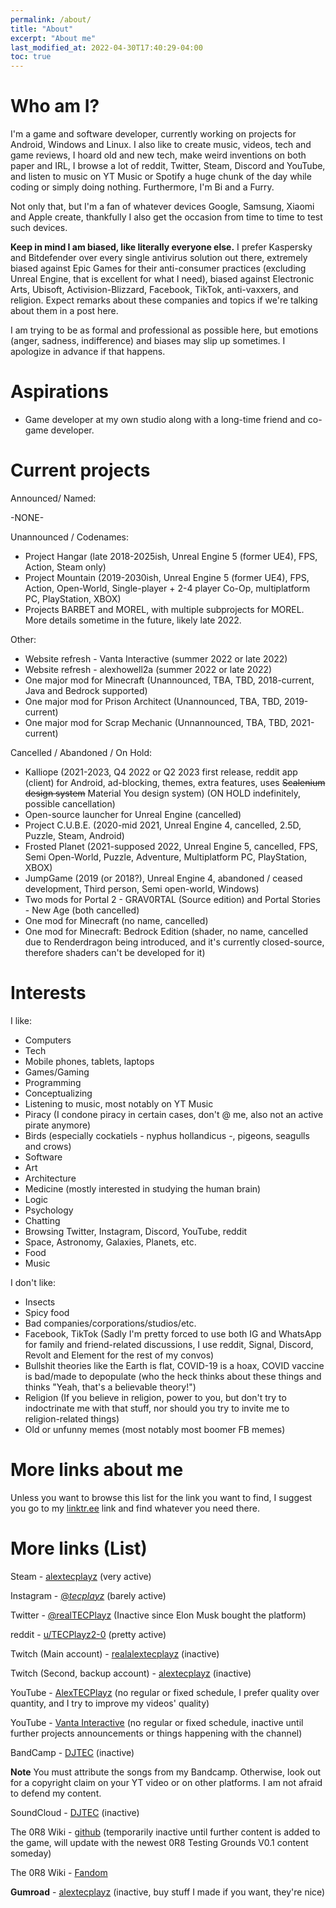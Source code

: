 ```yaml
---
permalink: /about/
title: "About"
excerpt: "About me"
last_modified_at: 2022-04-30T17:40:29-04:00
toc: true
---
```


# Who am I?

I'm a game and software developer, currently working on projects for Android, Windows and Linux. I also like to create music, videos, tech and game reviews, I hoard old and new tech, make weird inventions on both paper and IRL, I browse a lot of reddit, Twitter, Steam, Discord and YouTube, and listen to music on YT Music or Spotify a huge chunk of the day while coding or simply doing nothing. Furthermore, I'm Bi and a Furry.

Not only that, but I'm a fan of whatever devices Google, Samsung, Xiaomi and Apple create, thankfully I also get the occasion from time to time to test such devices. 

**Keep in mind I am biased, like literally everyone else.** I prefer Kaspersky and Bitdefender over every single antivirus solution out there, extremely biased against Epic Games for their anti-consumer practices (excluding Unreal Engine, that is excellent for what I need), biased against Electronic Arts, Ubisoft, Activision-Blizzard, Facebook, TikTok, anti-vaxxers, and religion. Expect remarks about these companies and topics if we're talking about them in a post here.

I am trying to be as formal and professional as possible here, but emotions (anger, sadness, indifference) and biases may slip up sometimes. I apologize in advance if that happens.

# Aspirations

- Game developer at my own studio along with a long-time friend and co-game developer.

# Current projects

Announced/ Named:

-NONE-

Unannounced / Codenames:

- Project Hangar (late 2018-2025ish, Unreal Engine 5 (former UE4), FPS, Action, Steam only)
- Project Mountain (2019-2030ish, Unreal Engine 5 (former UE4), FPS, Action, Open-World, Single-player + 2-4 player Co-Op, multiplatform PC, PlayStation, XBOX)
- Projects BARBET and MOREL, with multiple subprojects for MOREL. More details sometime in the future, likely late 2022.

Other:

- Website refresh - Vanta Interactive (summer 2022 or late 2022)
- Website refresh - alexhowell2a (summer 2022 or late 2022)
- One major mod for Minecraft (Unannounced, TBA, TBD, 2018-current, Java and Bedrock supported)
- One major mod for Prison Architect (Unannounced, TBA, TBD, 2019-current)
- One major mod for Scrap Mechanic (Unnannounced, TBA, TBD, 2021-current)

Cancelled / Abandoned / On Hold:

- Kalliope (2021-2023, Q4 2022 or Q2 2023 first release, reddit app (client) for Android, ad-blocking, themes, extra features, uses ~~Scalenium design system~~ Material You design system) (ON HOLD indefinitely, possible cancellation)
- Open-source launcher for Unreal Engine (cancelled)
- Project C.U.B.E. (2020-mid 2021, Unreal Engine 4, cancelled, 2.5D, Puzzle, Steam, Android)
- Frosted Planet (2021-supposed 2022, Unreal Engine 5, cancelled, FPS, Semi Open-World, Puzzle, Adventure, Multiplatform PC, PlayStation, XBOX)
- JumpGame (2019 (or 2018?), Unreal Engine 4, abandoned / ceased development, Third person, Semi open-world, Windows)
- Two mods for Portal 2 - GRAV0RTAL (Source edition) and Portal Stories - New Age (both cancelled)
- One mod for Minecraft (no name, cancelled)
- One mod for Minecraft: Bedrock Edition (shader, no name, cancelled due to Renderdragon being introduced, and it's currently closed-source, therefore shaders can't be developed for it)

# Interests

I like:

- Computers
- Tech
- Mobile phones, tablets, laptops
- Games/Gaming
- Programming
- Conceptualizing
- Listening to music, most notably on YT Music
- Piracy (I condone piracy in certain cases, don't @ me, also not an active pirate anymore)
- Birds (especially cockatiels - nyphus hollandicus -, pigeons, seagulls and crows)
- Software
- Art
- Architecture
- Medicine (mostly interested in studying the human brain)
- Logic
- Psychology
- Chatting
- Browsing Twitter, Instagram, Discord, YouTube, reddit
- Space, Astronomy, Galaxies, Planets, etc.
- Food
- Music

I don't like:

- Insects
- Spicy food
- Bad companies/corporations/studios/etc.
- Facebook, TikTok (Sadly I'm pretty forced to use both IG and WhatsApp for family and friend-related discussions, I use reddit, Signal, Discord, Revolt and Element for the rest of my convos)
- Bullshit theories like the Earth is flat, COVID-19 is a hoax, COVID vaccine is bad/made to depopulate (who the heck thinks about these things and thinks "Yeah, that's a believable theory!")
- Religion (If you believe in religion, power to you, but don't try to indoctrinate me with that stuff, nor should you try to invite me to religion-related things)
- Old or unfunny memes (most notably most boomer FB memes)

# More links about me

Unless you want to browse this list for the link you want to find, I suggest you go to my [linktr.ee](https://linktr.ee/alextecplayz) link and find whatever you need there.

# More links (List)

Steam - [alextecplayz](https://steamcommunity.com/id/tecplayz/) (very active)

Instagram - [@_tecplayz_](https://www.instagram.com/_tecplayz_/) (barely active)

Twitter - [@realTECPlayz](https://twitter.com/realTECPlayz) (Inactive since Elon Musk bought the platform)

reddit - [u/TECPlayz2-0](https://www.reddit.com/user/TECPlayz2-0) (pretty active)

Twitch (Main account) - [realalextecplayz](https://www.twitch.tv/realalextecplayz) (inactive)

Twitch (Second, backup account) - [alextecplayz](https://www.twitch.tv/alextecplayz) (inactive)

YouTube - [AlexTECPlayz](https://www.youtube.com/channel/UCFdMdHheGGXgb58SX6jyvPQ) (no regular or fixed schedule, I prefer quality over quantity, and I try to improve my videos' quality)

YouTube - [Vanta Interactive](https://www.youtube.com/channel/UC2KI9_J87Bwq71J9lVOeKvg) (no regular or fixed schedule, inactive until further projects announcements or things happening with the channel)

BandCamp - [DJTEC](https://djtec.bandcamp.com/releases) (inactive)

**Note** You must attribute the songs from my Bandcamp. Otherwise, look out for a copyright claim on your YT video or on other platforms. I am not afraid to defend my content.

SoundCloud - [DJTEC](https://soundcloud.com/djtec-496891120) (inactive)

The 0R8 Wiki - [github](https://github.com/alexhowell2a/0R8-Wiki/wiki) (temporarily inactive until further content is added to the game, will update with the newest 0R8 Testing Grounds V0.1 content someday)

The 0R8 Wiki - [Fandom](https://0r8.fandom.com/wiki/0R8_Wiki)

**Gumroad** - [alextecplayz](https://alextecplayz.gumroad.com) (inactive, buy stuff I made if you want, they're nice)
